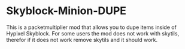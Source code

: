 # Skyblock-Minion-DUPE
This is a packetmultiplier mod that allows you to dupe items inside of Hypixel Skyblock. For some users the mod does not work with skytils, therefor if it does not work remove skytils and it should work.
